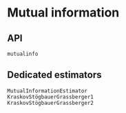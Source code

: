 # Mutual information

## API

```@docs
mutualinfo
```

## Dedicated estimators

```@docs
MutualInformationEstimator
KraskovStögbauerGrassberger1
KraskovStögbauerGrassberger2
```
